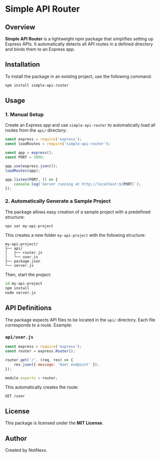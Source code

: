 # Simple API Router

## Overview
**Simple API Router** is a lightweight npm package that simplifies setting up Express APIs. It automatically detects all API routes in a defined directory and binds them to an Express app.

## Installation

To install the package in an existing project, use the following command:

```bash
npm install simple-api-router
```

## Usage

### 1. Manual Setup

Create an Express app and use `simple-api-router` to automatically load all routes from the `api/` directory:

```javascript
const express = require('express');
const loadRoutes = require('simple-api-router');

const app = express();
const PORT = 3000;

app.use(express.json());
loadRoutes(app);

app.listen(PORT, () => {
    console.log(`Server running at http://localhost:${PORT}`);
});
```

### 2. Automatically Generate a Sample Project

The package allows easy creation of a sample project with a predefined structure:

```bash
npx sar my-api-project
```

This creates a new folder `my-api-project` with the following structure:

```
my-api-project/
├── api/
│   ├── router.js
│   └── user.js
├── package.json
└── server.js
```

Then, start the project:

```bash
cd my-api-project
npm install
node server.js
```

## API Definitions

The package expects API files to be located in the `api/` directory. Each file corresponds to a route. Example:

### `api/user.js`

```javascript
const express = require('express');
const router = express.Router();

router.get('/', (req, res) => {
    res.json({ message: 'User endpoint' });
});

module.exports = router;
```

This automatically creates the route:
```
GET /user
```

## License
This package is licensed under the **MIT License**.

## Author
Created by NotNexx.

